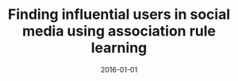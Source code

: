 ---
# Documentation: https://wowchemy.com/docs/managing-content/

title: Finding influential users in social media using association rule learning
subtitle: ''
summary: ''
authors:
- Fredrik Erlandsson
- brodka
- Anton Borg
- Henric Johnson
tags: []
categories: []
date: '2016-01-01'
lastmod: 2022-10-07T05:04:20Z
featured: false
draft: false

# Featured image
# To use, add an image named `featured.jpg/png` to your page's folder.
# Focal points: Smart, Center, TopLeft, Top, TopRight, Left, Right, BottomLeft, Bottom, BottomRight.
image:
  caption: ''
  focal_point: ''
  preview_only: false

# Projects (optional).
#   Associate this post with one or more of your projects.
#   Simply enter your project's folder or file name without extension.
#   E.g. `projects = ["internal-project"]` references `content/project/deep-learning/index.md`.
#   Otherwise, set `projects = []`.
projects: []
publishDate: '2022-10-07T05:04:19.650125Z'
publication_types:
- '2'
abstract: ''
publication: '*Entropy*'
doi: 10.3390/e18050164
---